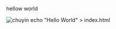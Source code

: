 
hellow world

![chuyin](https://user-images.githubusercontent.com/79493686/111015576-785bdb00-83e4-11eb-916c-29ef3b92805d.jpg)
echo "Hello World" > index.html
